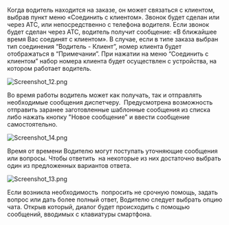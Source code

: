 Когда водитель находится на заказе, он может связаться с клиентом, выбрав пункт меню «Соединить с клиентом». Звонок будет сделан или через АТС, или непосредственно с телефона водителя. Если звонок будет сделан через АТС, водитель получит сообщение: «В ближайшее время Вас соединят с клиентом». В случае, если в типе заказа выбран тип соединения “Водитель - Клиент”, номер клиента будет отображаться в “Примечании”. При нажатии на меню “Соединить с клиентом” набор номера клиента будет осуществлен с устройства, на котором работает водитель. 

![Screenshot_12.png](https://txcloud.atlassian.net/wiki/download/thumbnails/27558141/TkCctAh98d9OuU25YbONQQQ4OBQYaHrDI0WRqVsl_qggST4lJeRHpw2PxyG69b66DERzh4zR5D2wwPtozhxlhekaZj-WNJFml4qp-tGFS2hGUP-482BkfzS_ndHKmi3wmV9DsEPi?version=1&modificationDate=1600349698420&cacheVersion=1&api=v2&width=159&height=170)

Во время работы водитель может как получать, так и отправлять необходимые сообщения диспетчеру.  Предусмотрена возможность отправить заранее заготовленные шаблонные сообщения из списка либо нажать кнопку "Новое сообщение" и ввести сообщение самостоятельно.

![Screenshot_14.png](https://txcloud.atlassian.net/wiki/download/thumbnails/27558141/r4B1TO-am4_4YNv9ZYqEOSxmbpYXvyrm7rqUJW5oY9a_mjNoQoNPZB8t6PdHYwWXdU0vv_T7o-yeZnT31ddX3AWP5H86OlF3RM0aAiCr_vvvMewkOmtdHWSa4ljklW9-BebMcUgO?version=2&modificationDate=1600349799616&cacheVersion=1&api=v2&width=226&height=86)

Время от времени Водителю могут поступать уточняющие сообщения или вопросы. Чтобы ответить  на некоторые из них достаточно выбрать один из предложенных вариантов ответа.

![Screenshot_13.png](https://txcloud.atlassian.net/wiki/download/attachments/27558141/18z_YBLMsWNiSckF6916VbUcqqWx7SiC0C-MpoyZWwMIbTbOBZM6yJibNPwyfWWTCjbhgzEZFnTV53NNrB3SgB8stmsT_waAKbcS6Q-OA9gz0l--3Faa1Yjbppsxo1qIpAMqhj-N?version=1&modificationDate=1600349698868&cacheVersion=1&api=v2)

Если возникла необходимость  попросить не срочную помощь, задать вопрос или дать более полный ответ, Водителю следует выбрать опцию чата. Открыв который, диалог будет происходить с помощью сообщений, вводимых с клавиатуры смартфона.